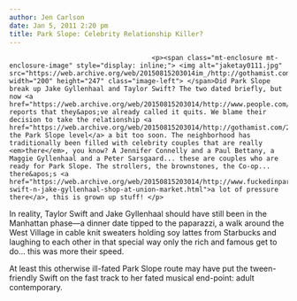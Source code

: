```yaml
---
author: Jen Carlson
date: Jan 5, 2011 2:20 pm
title: Park Slope: Celebrity Relationship Killer?
---
```


	
										<p><span class="mt-enclosure mt-enclosure-image" style="display: inline;"> <img alt="jaketay0111.jpg" src="https://web.archive.org/web/20150815203014im_/http://gothamist.com/attachments/arts_jen/jaketay0111.jpg" width="200" height="247" class="image-left"> </span>Did Park Slope break up Jake Gyllenhaal and Taylor Swift? The two dated briefly, but now <a href="https://web.archive.org/web/20150815203014/http://www.people.com/people/article/0,,20454920,00.html">People</a> reports that they&apos;ve already called it quits. We blame their decision to take the relationship <a href="https://web.archive.org/web/20150815203014/http://gothamist.com/2010/10/25/jg_ts_spotted_in_park_slope.php">to the Park Slope level</a> a bit too soon. The neighborhood has traditionally been filled with celebrity couples that are really <em>there</em>, you know? A Jennifer Connelly and a Paul Bettany, a Maggie Gyllenhaal and a Peter Sarsgaard... these are couples who are ready for Park Slope. The strollers, the brownstones, the Co-op... there&apos;s <a href="https://web.archive.org/web/20150815203014/http://www.fuckedinparkslope.com/home/taylor-swift-n-jake-gyllenhaal-shop-at-union-market.html">a lot of pressure there</a>, this is grown up stuff! </p>

<p>In reality, Taylor Swift and Jake Gyllenhaal should have still been in the Manhattan phase&#x2014;a dinner date tipped to the paparazzi, a walk around the West Village in cable knit sweaters holding soy lattes from Starbucks and laughing to each other in that special way only the rich and famous get to do... this was more their speed. </p>

<p>At least this otherwise ill-fated Park Slope route may have put the tween-friendly Swift on the fast track to her fated musical end-point: adult contemporary.</p>					
										
									
				